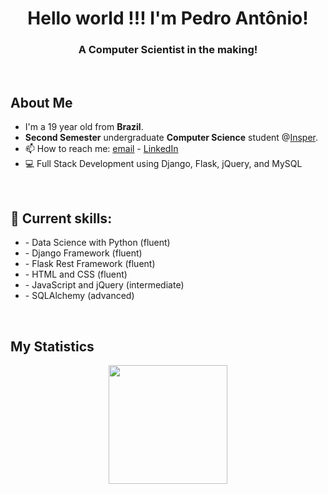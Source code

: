 <h1 align="center"> Hello world !!! I'm Pedro Antônio! </h1>
<h3 align="center">A Computer Scientist in the making!</h3>

<br>

<h2 align="left">
  About Me
</h2>

- I'm a 19 year old from **Brazil**.
- **Second Semester** undergraduate **Computer Science** student @[Insper](https://insper.edu.br).
- 📫 How to reach me: [email](mailto:pedroas5@al.insper.edu.br) - [LinkedIn](https://www.linkedin.com/in/pedro-antonio-silva-23395b249/)
- 💻 Full Stack Development using Django, Flask, jQuery, and MySQL
<br>


<h2 align="left"> 💽 Current skills: </h2>
<ul>
    <li> - Data Science with Python (fluent) </li>
    <li> - Django Framework (fluent) </li>
    <li> - Flask Rest Framework (fluent) </li>
    <li> - HTML and CSS (fluent) </li>
    <li> - JavaScript and jQuery (intermediate) </li>
    <li> - SQLAlchemy (advanced) </li>
</ul>

<br>

<h2 align="left">
  My Statistics
</h2>

<div align="center">
  <a href="https://github.com/ArthurCisotto">
  <img height="190em" src="https://github-readme-stats.vercel.app/api?username=P-ASilva&show_icons=true&theme=dracula&include_all_commits=true&count_private=true"/>
<div>
